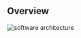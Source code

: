 ## Overview

![software architecture](https://github.com/user-attachments/assets/25639cfe-42d4-4fc3-8e89-b86482307364)
